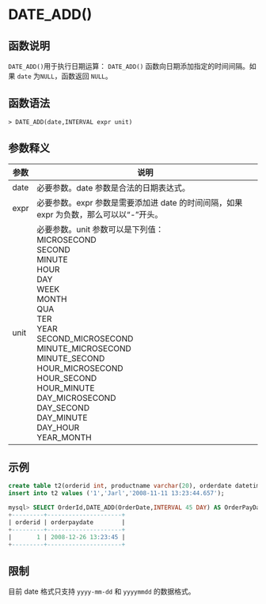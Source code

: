 # **DATE_ADD()**

## **函数说明**

``DATE_ADD()``用于执行日期运算： ``DATE_ADD()`` 函数向日期添加指定的时间间隔。如果 ``date`` 为``NULL``，函数返回 ``NULL``。

## **函数语法**

```
> DATE_ADD(date,INTERVAL expr unit)
```

## **参数释义**

|  参数   | 说明 |
|  ----  | ----  |
| date| 必要参数。date 参数是合法的日期表达式。 |
| expr  | 必要参数。expr 参数是需要添加进 date 的时间间隔，如果 expr 为负数，那么可以以“-”开头。 |
| unit| 必要参数。unit 参数可以是下列值：<br>MICROSECOND <br>SECOND<br>MINUTE<br>HOUR<br>DAY<br>WEEK<br>MONTH<br>QUA<br>TER<br>YEAR<br>SECOND_MICROSECOND<br>MINUTE_MICROSECOND<br>MINUTE_SECOND<br>HOUR_MICROSECOND<br>HOUR_SECOND<br>HOUR_MINUTE<br>DAY_MICROSECOND<br>DAY_SECOND<br>DAY_MINUTE<br>DAY_HOUR<br>YEAR_MONTH|

## **示例**

```sql
create table t2(orderid int, productname varchar(20), orderdate datetime);
insert into t2 values ('1','Jarl','2008-11-11 13:23:44.657');

mysql> SELECT OrderId,DATE_ADD(OrderDate,INTERVAL 45 DAY) AS OrderPayDate FROM t2;
+---------+---------------------+
| orderid | orderpaydate        |
+---------+---------------------+
|       1 | 2008-12-26 13:23:45 |
+---------+---------------------+
```

## **限制**

目前 date 格式只支持 `yyyy-mm-dd` 和 `yyyymmdd` 的数据格式。

